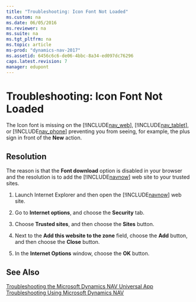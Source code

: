 ```yaml
---
title: "Troubleshooting: Icon Font Not Loaded"
ms.custom: na
ms.date: 06/05/2016
ms.reviewer: na
ms.suite: na
ms.tgt_pltfrm: na
ms.topic: article
ms-prod: "dynamics-nav-2017"
ms.assetid: 6456c6c6-de06-4bbc-8a34-ed097dc76296
caps.latest.revision: 7
manager: edupont
---
```

# Troubleshooting: Icon Font Not Loaded
The Icon font is missing on the [!INCLUDE[nav_web](includes/nav_web_md.md)], [!INCLUDE[nav_tablet](includes/nav_tablet_md.md)], or [!INCLUDE[nav_phone](includes/nav_phone_md.md)] preventing you from seeing, for example, the plus sign in front of the **New** action.  
  
## Resolution  
 The reason is that the **Font download** option is disabled in your browser and the resolution is to add the [!INCLUDE[navnow](includes/navnow_md.md)] web site to your trusted sites.  
  
1.  Launch Internet Explorer and then open the [!INCLUDE[navnow](includes/navnow_md.md)] web site.  
  
2.  Go to **Internet options**, and choose the **Security** tab.  
  
3.  Choose **Trusted sites**, and then choose the **Sites** button.  
  
4.  Next to the **Add this website to the zone** field, choose the **Add** button, and then choose the **Close** button.  
  
5.  In the **Internet Options** window, choose the **OK** button.  
  
## See Also  
 [Troubleshooting the Microsoft Dynamics NAV Universal App](Troubleshooting-the-Microsoft-Dynamics-NAV-Universal-App.md)   
 [Troubleshooting Using Microsoft Dynamics NAV](Troubleshooting-Using-Microsoft-Dynamics-NAV.md)